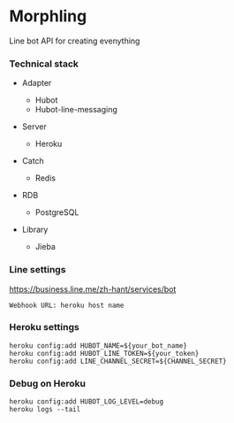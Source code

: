 # Morphling

Line bot API for creating evenything

### Technical stack

- Adapter
  - Hubot
  - Hubot-line-messaging

- Server
  - Heroku

- Catch
  - Redis
  
- RDB
  - PostgreSQL
  
- Library
  - Jieba

### Line settings

https://business.line.me/zh-hant/services/bot

```
Webhook URL: heroku host name
```

### Heroku settings

```
heroku config:add HUBOT_NAME=${your_bot_name}
heroku config:add HUBOT_LINE_TOKEN=${your_token}
heroku config:add LINE_CHANNEL_SECRET=${CHANNEL_SECRET}
```

### Debug on Heroku

```
heroku config:add HUBOT_LOG_LEVEL=debug
heroku logs --tail
```
